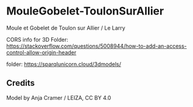 # MouleGobelet-ToulonSurAllier

Moule et Gobelet de Toulon sur Allier / Le Larry

CORS info for 3D Folder: https://stackoverflow.com/questions/5008944/how-to-add-an-access-control-allow-origin-header

folder: https://sparqlunicorn.cloud/3dmodels/

## Credits

Model by Anja Cramer / LEIZA, CC BY 4.0
